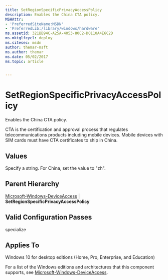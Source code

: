 ```yaml
---
title: SetRegionSpecificPrivacyAccessPolicy
description: Enables the China CTA policy.
MSHAttr:
- 'PreferredSiteName:MSDN'
- 'PreferredLib:/library/windows/hardware'
ms.assetid: 321BB94C-A25A-4053-80C2-D0110A4E6C2D
ms.mktglfcycl: deploy
ms.sitesec: msdn
author: themar-msft
ms.author: themar
ms.date: 05/02/2017
ms.topic: article


---
```


# SetRegionSpecificPrivacyAccessPolicy


Enables the China CTA policy.

CTA is the certification and approval process that regulates telecommunications products including mobile devices. Mobile devices with SIM cards must have CTA certificates to ship in China.

## Values


Specify a string. For China, set the value to "zh".

## Parent Hierarchy


[Microsoft-Windows-DeviceAccess](microsoft-windows-deviceaccess.md) | **SetRegionSpecificPrivacyAccessPolicy**

## Valid Configuration Passes


specialize

## Applies To


Windows 10 for desktop editions (Home, Pro, Enterprise, and Education)

For a list of the Windows editions and architectures that this component supports, see [Microsoft-Windows-DeviceAccess](microsoft-windows-deviceaccess.md).

 

 






